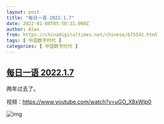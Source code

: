 ```yaml
---
layout: post
title: "每日一语 2022.1.7"
date: 2022-01-08T05:50:31.000Z
author: Alex
from: https://chinadigitaltimes.net/chinese/675541.html
tags: [ 中国数字时代 ]
categories: [ 中国数字时代 ]
---
```

<!--1641621031000-->
[每日一语 2022.1.7](https://chinadigitaltimes.net/chinese/675541.html)
------

<div>
<p>两年过去了。</p><p>视频：<a href="https://www.youtube.com/watch?v=uGO_X8xWlp0">https://www.youtube.com/watch?v=uGO_X8xWlp0</a></p><p><img src="https://chinadigitaltimes.net/chinese/files/2022/01/image-1641620879740.png" alt="img" /></p>
</div>
